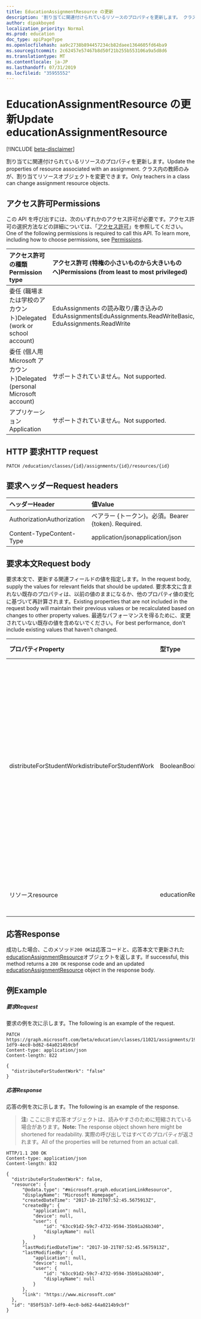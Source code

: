 ```yaml
---
title: EducationAssignmentResource の更新
description: '割り当てに関連付けられているリソースのプロパティを更新します。 クラス内の教師のみが、割り当てリソースオブジェクトを変更できます。  '
author: dipakboyed
localization_priority: Normal
ms.prod: education
doc_type: apiPageType
ms.openlocfilehash: aa9c2738b894457234cb82daee1364605fd64ba9
ms.sourcegitcommit: 2c62457e57467b8d50f21b255b553106a9a5d8d6
ms.translationtype: MT
ms.contentlocale: ja-JP
ms.lasthandoff: 07/31/2019
ms.locfileid: "35955552"
---
```

# <a name="update-educationassignmentresource"></a><span data-ttu-id="2bf82-104">EducationAssignmentResource の更新</span><span class="sxs-lookup"><span data-stu-id="2bf82-104">Update educationAssignmentResource</span></span>

[!INCLUDE [beta-disclaimer](../../includes/beta-disclaimer.md)]

<span data-ttu-id="2bf82-105">割り当てに関連付けられているリソースのプロパティを更新します。</span><span class="sxs-lookup"><span data-stu-id="2bf82-105">Update the properties of resource associated with an assignment.</span></span> <span data-ttu-id="2bf82-106">クラス内の教師のみが、割り当てリソースオブジェクトを変更できます。</span><span class="sxs-lookup"><span data-stu-id="2bf82-106">Only teachers in a class can change assignment resource objects.</span></span>  

## <a name="permissions"></a><span data-ttu-id="2bf82-107">アクセス許可</span><span class="sxs-lookup"><span data-stu-id="2bf82-107">Permissions</span></span>
<span data-ttu-id="2bf82-p103">この API を呼び出すには、次のいずれかのアクセス許可が必要です。アクセス許可の選択方法などの詳細については、「[アクセス許可](/graph/permissions-reference)」を参照してください。</span><span class="sxs-lookup"><span data-stu-id="2bf82-p103">One of the following permissions is required to call this API. To learn more, including how to choose permissions, see [Permissions](/graph/permissions-reference).</span></span>

|<span data-ttu-id="2bf82-110">アクセス許可の種類</span><span class="sxs-lookup"><span data-stu-id="2bf82-110">Permission type</span></span>      | <span data-ttu-id="2bf82-111">アクセス許可 (特権の小さいものから大きいものへ)</span><span class="sxs-lookup"><span data-stu-id="2bf82-111">Permissions (from least to most privileged)</span></span>              |
|:--------------------|:---------------------------------------------------------|
|<span data-ttu-id="2bf82-112">委任 (職場または学校のアカウント)</span><span class="sxs-lookup"><span data-stu-id="2bf82-112">Delegated (work or school account)</span></span> |  <span data-ttu-id="2bf82-113">EduAssignments の読み取り/書き込みの EduAssignments</span><span class="sxs-lookup"><span data-stu-id="2bf82-113">EduAssignments.ReadWriteBasic, EduAssignments.ReadWrite</span></span>   |
|<span data-ttu-id="2bf82-114">委任 (個人用 Microsoft アカウント)</span><span class="sxs-lookup"><span data-stu-id="2bf82-114">Delegated (personal Microsoft account)</span></span> |  <span data-ttu-id="2bf82-115">サポートされていません。</span><span class="sxs-lookup"><span data-stu-id="2bf82-115">Not supported.</span></span>  |
|<span data-ttu-id="2bf82-116">アプリケーション</span><span class="sxs-lookup"><span data-stu-id="2bf82-116">Application</span></span> | <span data-ttu-id="2bf82-117">サポートされていません。</span><span class="sxs-lookup"><span data-stu-id="2bf82-117">Not supported.</span></span> | 

## <a name="http-request"></a><span data-ttu-id="2bf82-118">HTTP 要求</span><span class="sxs-lookup"><span data-stu-id="2bf82-118">HTTP request</span></span>
<!-- { "blockType": "ignored" } -->
```http
PATCH /education/classes/{id}/assignments/{id}/resources/{id}
```
## <a name="request-headers"></a><span data-ttu-id="2bf82-119">要求ヘッダー</span><span class="sxs-lookup"><span data-stu-id="2bf82-119">Request headers</span></span>
| <span data-ttu-id="2bf82-120">ヘッダー</span><span class="sxs-lookup"><span data-stu-id="2bf82-120">Header</span></span>       | <span data-ttu-id="2bf82-121">値</span><span class="sxs-lookup"><span data-stu-id="2bf82-121">Value</span></span> |
|:---------------|:--------|
| <span data-ttu-id="2bf82-122">Authorization</span><span class="sxs-lookup"><span data-stu-id="2bf82-122">Authorization</span></span>  | <span data-ttu-id="2bf82-p104">ベアラー {トークン}。必須。</span><span class="sxs-lookup"><span data-stu-id="2bf82-p104">Bearer {token}. Required.</span></span>  |
| <span data-ttu-id="2bf82-125">Content-Type</span><span class="sxs-lookup"><span data-stu-id="2bf82-125">Content-Type</span></span>  | <span data-ttu-id="2bf82-126">application/json</span><span class="sxs-lookup"><span data-stu-id="2bf82-126">application/json</span></span>  |

## <a name="request-body"></a><span data-ttu-id="2bf82-127">要求本文</span><span class="sxs-lookup"><span data-stu-id="2bf82-127">Request body</span></span>
<span data-ttu-id="2bf82-128">要求本文で、更新する関連フィールドの値を指定します。</span><span class="sxs-lookup"><span data-stu-id="2bf82-128">In the request body, supply the values for relevant fields that should be updated.</span></span> <span data-ttu-id="2bf82-129">要求本文に含まれない既存のプロパティは、以前の値のままになるか、他のプロパティ値の変化に基づいて再計算されます。</span><span class="sxs-lookup"><span data-stu-id="2bf82-129">Existing properties that are not included in the request body will maintain their previous values or be recalculated based on changes to other property values.</span></span> <span data-ttu-id="2bf82-130">最適なパフォーマンスを得るために、変更されていない既存の値を含めないでください。</span><span class="sxs-lookup"><span data-stu-id="2bf82-130">For best performance, don't include existing values that haven't changed.</span></span>

| <span data-ttu-id="2bf82-131">プロパティ</span><span class="sxs-lookup"><span data-stu-id="2bf82-131">Property</span></span>     | <span data-ttu-id="2bf82-132">型</span><span class="sxs-lookup"><span data-stu-id="2bf82-132">Type</span></span>   |<span data-ttu-id="2bf82-133">説明</span><span class="sxs-lookup"><span data-stu-id="2bf82-133">Description</span></span>|
|:---------------|:--------|:----------|
|<span data-ttu-id="2bf82-134">distributeForStudentWork</span><span class="sxs-lookup"><span data-stu-id="2bf82-134">distributeForStudentWork</span></span>|<span data-ttu-id="2bf82-135">Boolean</span><span class="sxs-lookup"><span data-stu-id="2bf82-135">Boolean</span></span>| <span data-ttu-id="2bf82-136">割り当てが発行されたときに、各学生のリソースオブジェクトにこのリソースをコピーする必要があるかどうかを示します。</span><span class="sxs-lookup"><span data-stu-id="2bf82-136">Indicates whether this resource should be copied to each student's resource object when the assignment is published.</span></span>|
|<span data-ttu-id="2bf82-137">リソース</span><span class="sxs-lookup"><span data-stu-id="2bf82-137">resource</span></span>|<span data-ttu-id="2bf82-138">educationResource</span><span class="sxs-lookup"><span data-stu-id="2bf82-138">educationResource</span></span>| <span data-ttu-id="2bf82-139">Resource オブジェクト。</span><span class="sxs-lookup"><span data-stu-id="2bf82-139">Resource object.</span></span> |

## <a name="response"></a><span data-ttu-id="2bf82-140">応答</span><span class="sxs-lookup"><span data-stu-id="2bf82-140">Response</span></span>
<span data-ttu-id="2bf82-141">成功した場合、このメソッド`200 OK`は応答コードと、応答本文で更新された[educationAssignmentResource](../resources/educationassignmentresource.md)オブジェクトを返します。</span><span class="sxs-lookup"><span data-stu-id="2bf82-141">If successful, this method returns a `200 OK` response code and an updated [educationAssignmentResource](../resources/educationassignmentresource.md) object in the response body.</span></span>
## <a name="example"></a><span data-ttu-id="2bf82-142">例</span><span class="sxs-lookup"><span data-stu-id="2bf82-142">Example</span></span>
##### <a name="request"></a><span data-ttu-id="2bf82-143">要求</span><span class="sxs-lookup"><span data-stu-id="2bf82-143">Request</span></span>
<span data-ttu-id="2bf82-144">要求の例を次に示します。</span><span class="sxs-lookup"><span data-stu-id="2bf82-144">The following is an example of the request.</span></span>
<!-- {
  "blockType": "ignored",
  "name": "update_educationassignmentresource"
}-->
```http
PATCH https://graph.microsoft.com/beta/education/classes/11021/assignments/19002/resources/850f51b7-1df9-4ec0-bd62-64a0214b9cbf
Content-type: application/json
Content-length: 822

{
  "distributeForStudentWork": "false"
}
```
##### <a name="response"></a><span data-ttu-id="2bf82-145">応答</span><span class="sxs-lookup"><span data-stu-id="2bf82-145">Response</span></span>
<span data-ttu-id="2bf82-146">応答の例を次に示します。</span><span class="sxs-lookup"><span data-stu-id="2bf82-146">The following is an example of the response.</span></span> 

><span data-ttu-id="2bf82-147">**注:** ここに示す応答オブジェクトは、読みやすさのために短縮されている場合があります。</span><span class="sxs-lookup"><span data-stu-id="2bf82-147">**Note:** The response object shown here might be shortened for readability.</span></span> <span data-ttu-id="2bf82-148">実際の呼び出しではすべてのプロパティが返されます。</span><span class="sxs-lookup"><span data-stu-id="2bf82-148">All of the properties will be returned from an actual call.</span></span>


<!-- {
  "blockType": "ignored",
  "truncated": true,
  "@odata.type": "microsoft.graph.educationAssignmentResource"
} -->
```http
HTTP/1.1 200 OK
Content-type: application/json
Content-length: 832

{
  "distributeForStudentWork": false,
  "resource": {
      "@odata.type": "#microsoft.graph.educationLinkResource",
      "displayName": "Microsoft Homepage",
      "createdDateTime": "2017-10-21T07:52:45.5675913Z",
      "createdBy": {
          "application": null,
          "device": null,
          "user": {
              "id": "63cc91d2-59c7-4732-9594-35b91a26b340",
              "displayName": null
          }
      },
      "lastModifiedDateTime": "2017-10-21T07:52:45.5675913Z",
      "lastModifiedBy": {
          "application": null,
          "device": null,
          "user": {
              "id": "63cc91d2-59c7-4732-9594-35b91a26b340",
              "displayName": null
          }
      },
      "link": "https://www.microsoft.com"
  },
  "id": "850f51b7-1df9-4ec0-bd62-64a0214b9cbf"
}
```

<!-- uuid: 8fcb5dbc-d5aa-4681-8e31-b001d5168d79
2015-10-25 14:57:30 UTC -->
<!--
{
  "type": "#page.annotation",
  "description": "Update educationassignmentresource",
  "keywords": "",
  "section": "documentation",
  "tocPath": "",
  "suppressions": []
}
-->
